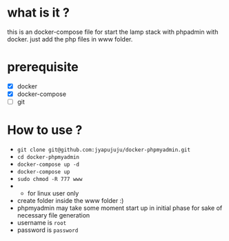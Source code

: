 # what is it ?
this is an docker-compose file for start the lamp stack with phpadmin with docker. just add the php files in www folder.

# prerequisite

- [x] docker
- [x] docker-compose
- [ ] git

# How to use ?
- ```git clone git@github.com:jyapujuju/docker-phpmyadmin.git```
- ```cd docker-phpmyadmin```
- ```docker-compose up -d```
- ```docker-compose up```
- ```sudo chmod -R 777 www```
-  - for linux user only
- create folder inside the www folder :)
- phpmyadmin may take some moment start up in initial phase for sake of necessary file generation
- username is ``root``
- password is ``password``
